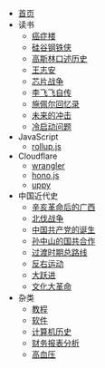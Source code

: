 - [首页](index.md)
- 读书
  - [癌症楼](读书/癌症楼)
  - [硅谷钢铁侠](读书/硅谷钢铁侠)
  - [高斯林口述历史](读书/高斯林口述历史)
  - [王志安](读书/王志安.md)
  - [芯片战争](读书/芯片战争.md)
  - [李飞飞自传](读书/李飞飞自传.md)
  - [施佩尔回忆录](读书/施佩尔回忆录.md)
  - [未来的冲击](读书/未来的冲击.md)
  - [冷启动问题](读书/冷启动问题.md)
- JavaScript
   - [rollup.js](JavaScript/rollup.js.md)
- Cloudflare
  - [wrangler](cloudflare/wrangler.md)
  - [hono.js](Cloudflare/hono.js.md)
  - [uppy](Cloudflare/uppy.md)
- 中国近代史
  - [辛亥革命后的广西](中国近代史/辛亥革命后的广西.md)
  - [北伐战争](中国近代史/北伐战争.md)
  - [中国共产党的诞生](中国近代史/中国共产党的诞生.md)
  - [孙中山的国共合作](中国近代史/孙中山的国共合作.md)
  - [过渡时期总路线](中国近代史/过渡时期总路线)
  - [反右运动](中国近代史/反右运动.md)
  - [大跃进](中国近代史/大跃进.md)
  - [文化大革命](中国近代史/文化大革命.md)
- 杂类
	- [教程](杂类/教程)
	- [软件](杂类/软件)
	- [计算机历史](杂类/计算机历史)
	- [财务报表分析](杂类/财务报表分析.md)
	- [高血压](杂类/高血压.md)
